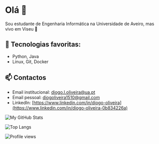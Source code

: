 # Olá 👋

Sou estudante de Engenharia Informática na Universidade de Aveiro, mas vivo em Viseu 📍  

## 🔧 Tecnologias favoritas:
- Python, Java
- Linux, Git, Docker

## 📫 Contactos
- Email institucional: diogo.l.oliveira@ua.pt
- Email pessoal: diogoliveira1510@gmail.com
- LinkedIn: [https://www.linkedin.com/in/diogo-oliveira](https://www.linkedin.com/in/diogo-oliveira-0b834226a)



![My GitHub Stats](https://github-readme-stats.vercel.app/api?username=AzoN2525&show_icons=true&theme=radical)

![Top Langs](https://github-readme-stats.vercel.app/api/top-langs/?username=AzoN2525&layout=compact&theme=radical)

![Profile views](https://komarev.com/ghpvc/?username=AzoN2525&color=blue)

